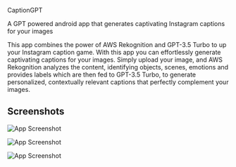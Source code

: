 CaptionGPT

A GPT powered android app that generates captivating Instagram captions for your images

This app combines the power of AWS Rekognition and GPT-3.5 Turbo to up your Instagram caption game. With this app you can effortlessly generate captivating captions for your images. Simply upload your image, and AWS Rekognition analyzes the content, identifying objects, scenes, emotions and provides labels which are then fed to GPT-3.5 Turbo, to generate personalized, contextually relevant captions that perfectly complement your images.

## Screenshots

![App Screenshot](https://lh3.googleusercontent.com/pw/AJFCJaVVqlyqvpf2Nrx2Omflpu2uE6_fJjT9C4vxGVC-9ba_Ro6WAqal3CmyVNkZXxq51iqzr6zQvJGRkYvyfBd3rFHkz43YKAuwU03v0aGYgj-yw_PIhR083duvJrABfePVy8ekc6I-emSvwWxtok9CKwzoPQ=w925-h2053-s-no?authuser=0)
 
![App Screenshot](https://lh3.googleusercontent.com/pw/AJFCJaUzwB1hCYQs9tvVdy8xtxd6bsK5cSdsOH1gSFUSH3qvhXReIn76MzyXjo9eblawRMTrognHiSeDlAPkOx7oDibvo7d12Nw8uU7LRDNK5G2rnUWQWcP7csnO1rwhkb9mS3qfqwR3KjJRBWNeqiWwbMptLA=w925-h2053-s-no?authuser=0)

![App Screenshot](https://lh3.googleusercontent.com/pw/AJFCJaUYhGk1awLpIML38QwvRymcXVTuOOl62U-25GrOCypAIO3IdgqX9yz3GEfP6SY3ZmtSYWzJ4Gxd2U2j-fwQe7eRYUYPzDFdSc-PpV_MYqrzFqqWqinvbXMPHrQEug7dCdYxGo0rKIbcyhn5dOs66DbYQg=w925-h2053-s-no?authuser=0)
